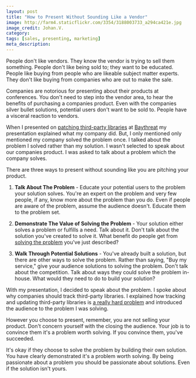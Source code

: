 ```yaml
---
layout: post
title: "How to Present Without Sounding Like a Vendor"
image: http://farm4.staticflickr.com/3354/3188003733_a294ca421e.jpg
image_credit: Johan.V.
category: 
tags: [sales, presenting, marketing]
meta_description: 
---
```


People don't like vendors. They know the vendor is trying to sell them something. People don't like being sold to; they want to be educated. People like buying from people who are likeable subject matter experts. They don't like buying from companies who are out to make the sale.

Companies are notorious for presenting about their products at conferences. You don't need to step into the vendor area, to hear the benefits of purchasing a companies product. Even with the companies silver bullet solutions, potential users don't want to be sold to. People have a visceral reaction to vendors.

When I presented on [patching third-party libraries][2] at [Baythreat][3] my presentation explained what my company did. But, I only mentioned only mentioned my company solved the problem once. I talked about the problem I solved rather than my solution. I wasn't selected to speak about our companies product. I was asked to talk about a problem which the company solves.

There are three ways to present without sounding like you are pitching your product.

1. __Talk About The Problem__ - Educate your potential users to the problem your solution solves. You're an expert on the problem and very few people, if any, know more about the problem than you do. Even if people are aware of the problem, assume the audience doesn't. Educate them to the problem set.

2. __Demonstrate The Value of Solving the Problem__ - Your solution either solves a problem or fulfills a need. Talk about it. Don't talk about the solution you've created to solve it. What benefit do people get from [solving the problem][4] you've just described? 

3. __Walk Through Potential Solutions__ - You've already built a solution, but there are other ways to solve the problem. Rather than saying, "Buy my service," give your audience solutions to solving the problem. Don't talk about the competition. Talk about ways they could solve the problem in-house. What would they need to do to build your solution?

With my presentation, I decided to speak about the problem. I spoke about why companies should track third-party libraries. I explained how tracking and updating third-party libraries is [a really hard problem][1] and introduced the audience to the problem I was solving.

However you choose to present, remember, you are not selling your product. Don't concern yourself with the closing the audience. Your job is to convince them it's a problem worth solving. If you convince them, you've succeeded.

It's okay if they choose to solve the problem by building their own solution. You have clearly demonstrated it's a problem worth solving. By being passionate about a problem you should be passionate about solutions. Even if the solution isn't yours.

[1]: /2012/02/solving-hard-problems/ "Solving Hard Problems"
[2]: /2012/12/building-your-house-on-sand/ "Building Your House on Sand"
[3]: http://www.baythreat.org
[4]: /2012/11/value-proposition/ "Value Proposition"